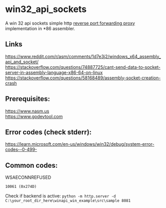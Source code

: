 # win32_api_sockets
A win 32 api sockets simple http [reverse port forwarding proxy](https://www.cloudflare.com/en-gb/learning/cdn/glossary/reverse-proxy/) implementation in *86 assembler.

## Links
https://www.reddit.com/r/asm/comments/1d7e3j2/windows_x64_assembly_api_and_socket/ <br>
https://stackoverflow.com/questions/74887725/cant-send-data-to-socket-server-in-assembly-language-x86-64-on-linux <br>
https://stackoverflow.com/questions/58168489/assembly-socket-creation-crash <br>

## Prerequisites:
https://www.nasm.us <br>
https://www.godevtool.com <br>

## Error codes (check stderr):
https://learn.microsoft.com/en-us/windows/win32/debug/system-error-codes--0-499- <br>

## Common codes:
WSAECONNREFUSED

`10061 (0x274D)`

Check if backend is active:
`python -m http.server -d C:\your_root_dir_here\winapi_win_example\src\sample 8081`
